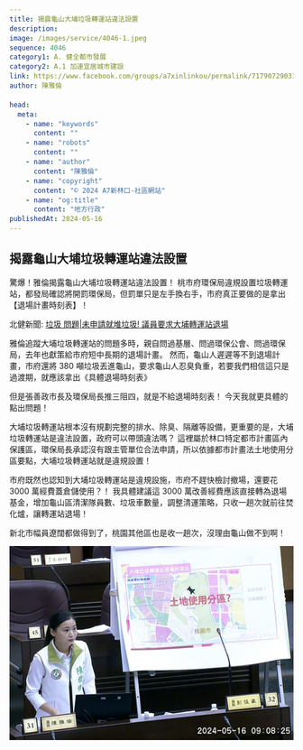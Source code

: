 ```yaml
---
title: 揭露龜山大埔垃圾轉運站違法設置
description:
image: /images/service/4046-1.jpeg
sequence: 4046
category1: A. 健全都市發展
category2: A.1 加速宜居城市建設
link: https://www.facebook.com/groups/a7xinlinkou/permalink/717907290314522/
author: 陳雅倫

head:
  meta:
    - name: "keywords"
      content: ""
    - name: "robots"
      content: ""
    - name: "author"
      content: "陳雅倫"
    - name: "copyright"
      content: "© 2024 A7新林口-社區網站"
    - name: "og:title"
      content: "地方行政"
publishedAt: 2024-05-16
---
```


## 揭露龜山大埔垃圾轉運站違法設置

驚爆！雅倫揭露龜山大埔垃圾轉運站違法設置！
桃市府環保局違規設置垃圾轉運站，都發局確認將開罰環保局，但罰單只是左手換右手，市府真正要做的是拿出【退場計畫時刻表】！

北健新聞: <a href="https://www.youtube.com/watch?v=w5tOUHnkNjk">垃圾 問題|未申請就堆垃圾! 議員要求大埔轉運站退場</a>

雅倫追蹤大埔垃圾轉運站的問題多時，親自問過基層、問過環保公會、問過環保局，去年也獻策給市府短中長期的退場計畫。
然而，龜山人遲遲等不到退場計畫，市府還將 380 噸垃圾丟進龜山，要求龜山人忍臭負重，若要我們相信這只是過渡期，就應該拿出《具體退場時刻表》

但是張善政市長及環保局長推三阻四，就是不給退場時刻表！
今天我就更具體的點出問題！

大埔垃圾轉運站根本沒有規劃完整的排水、除臭、隔離等設備，更重要的是，大埔垃圾轉運站是違法設置，政府可以帶頭違法嗎？
這裡屬於林口特定都市計畫區內保護區，環保局長承認沒有跟主管單位合法申請，所以依據都市計畫法土地使用分區要點，大埔垃圾轉運站就是違規設置！

市府既然也認知到大埔垃圾轉運站是違規設施，市府不趕快檢討撤場，還要花 3000 萬經費蓋倉儲使用？！
我具體建議這 3000 萬改善經費應該直接轉為退場基金，增加龜山區清潔隊員數、垃圾車數量，調整清運策略，只收一趟次就前往焚化爐，讓轉運站退場！

新北市幅員遼闊都做得到了，桃園其他區也是收一趟次，沒理由龜山做不到啊！

![s4046-1.jpeg](/images/service/s4046-1.jpeg)
